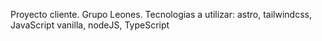 Proyecto cliente.
Grupo Leones.
Tecnologias a utilizar: astro, tailwindcss, JavaScript vanilla, nodeJS, TypeScript

